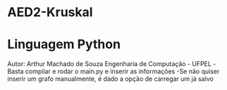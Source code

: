 # AED2-Kruskal
# Linguagem Python
Autor: Arthur Machado de Souza
Engenharia de Computação - UFPEL
-Basta compilar e rodar o main.py e inserir as informações
-Se não quiser inserir um grafo manualmente, é dado a opção de carregar um já salvo
